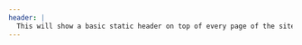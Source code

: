 ```yaml
---
header: |
  This will show a basic static header on top of every page of the site. This will only be present for large screen sizes until it hits 620px or less.
---
```

